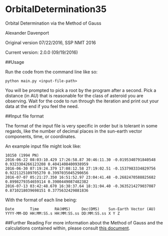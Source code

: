 # OrbitalDetermination35

Orbital Determination via the Method of Gauss

Alexander Davenport

Original version 07/22/2016, SSP NMT 2016

Current version: 2.0.0 (09/19/2016)

##Usage

Run the code from the command line like so: 

`python main.py <input-file-path>`

You will be prompted to pick a root by the program after a second. Pick a distance (in AU) that is reasonable for the class of asteroid you are observing. Wait for the code to run through the iteration and print out your data at the end if you feel the need. 

##Input file format

The format of the input file is very specific in order but is tolerant in some regards, like the number of decimal places in the sun-earth vector components, time, or coordinates.

An example input file might look like:
```
10150 (1994 PN)
2016-06-22 08:03:10.429	17:26:58.87 30:46:11.30 -0.0195340791840548 0.9323384266123208 0.4041408400938959
2016-06-30 07:19:24.379	17:08:12.58 27:19:02.51 -0.1537983334829756 0.9221125109705270 0.3997035045290656
2016-07-07 05:21:27.350 16:51:52.97 23:04:41.48 -0.2682470588825682 0.8998279354659114 0.3900449087482382
2016-07-13 03:42:48.670 16:38:37.64 18:31:04.40 -0.3635214279037087 0.8710218039698151 0.3775632429881836
```
With the format of each line being:
```
Date       Time       RA(HMS)     Dec(DMS)    Sun-Earth Vector (AU)
YYYY-MM-DD HH:MM:SS.s HH:MM:SS.ss DD:MM:SS.ss X Y Z
```

##Further Reading
For more information about the Method of Gauss and the calculations contained within, please consult [this document](https://www.overleaf.com/read/ywydpqpzxhnk).

